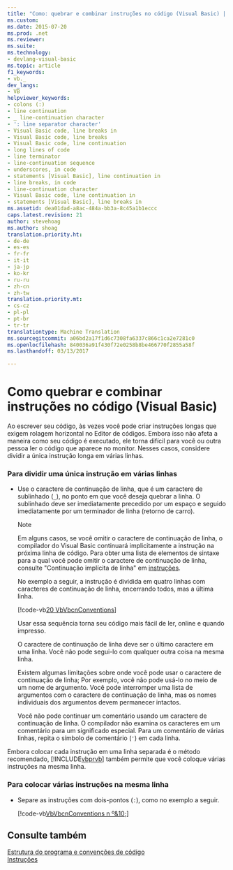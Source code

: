 ```yaml
---
title: "Como: quebrar e combinar instruções no código (Visual Basic) | Documentos do Microsoft"
ms.custom: 
ms.date: 2015-07-20
ms.prod: .net
ms.reviewer: 
ms.suite: 
ms.technology:
- devlang-visual-basic
ms.topic: article
f1_keywords:
- vb._
dev_langs:
- VB
helpviewer_keywords:
- colons (:)
- line continuation
- _ line-continuation character
- ': line separator character'
- Visual Basic code, line breaks in
- Visual Basic code, line breaks
- Visual Basic code, line continuation
- long lines of code
- line terminator
- line-continuation sequence
- underscores, in code
- statements [Visual Basic], line continuation in
- line breaks, in code
- line-continuation character
- Visual Basic code, line continuation in
- statements [Visual Basic], line breaks in
ms.assetid: dea01dad-a8ac-484a-bb3a-8c45a1b1eccc
caps.latest.revision: 21
author: stevehoag
ms.author: shoag
translation.priority.ht:
- de-de
- es-es
- fr-fr
- it-it
- ja-jp
- ko-kr
- ru-ru
- zh-cn
- zh-tw
translation.priority.mt:
- cs-cz
- pl-pl
- pt-br
- tr-tr
translationtype: Machine Translation
ms.sourcegitcommit: a06bd2a17f1d6c7308fa6337c866c1ca2e7281c0
ms.openlocfilehash: 840036a91f430f72e0258b8be466770f2855a58f
ms.lasthandoff: 03/13/2017

---
```

# <a name="how-to-break-and-combine-statements-in-code-visual-basic"></a>Como quebrar e combinar instruções no código (Visual Basic)
Ao escrever seu código, às vezes você pode criar instruções longas que exigem rolagem horizontal no Editor de códigos. Embora isso não afeta a maneira como seu código é executado, ele torna difícil para você ou outra pessoa ler o código que aparece no monitor. Nesses casos, considere dividir a única instrução longa em várias linhas.  
  
### <a name="to-break-a-single-statement-into-multiple-lines"></a>Para dividir uma única instrução em várias linhas  
  
-   Use o caractere de continuação de linha, que é um caractere de sublinhado (`_`), no ponto em que você deseja quebrar a linha. O sublinhado deve ser imediatamente precedido por um espaço e seguido imediatamente por um terminador de linha (retorno de carro).  
  
    > [!NOTE]
    >  Em alguns casos, se você omitir o caractere de continuação de linha, o compilador do Visual Basic continuará implicitamente a instrução na próxima linha de código. Para obter uma lista de elementos de sintaxe para a qual você pode omitir o caractere de continuação de linha, consulte "Continuação implícita de linha" em [instruções](../../../visual-basic/programming-guide/language-features/statements.md).  
  
     No exemplo a seguir, a instrução é dividida em quatro linhas com caracteres de continuação de linha, encerrando todos, mas a última linha.  
  
     [!code-vb[20 VbVbcnConventions](../../../visual-basic/programming-guide/language-features/codesnippet/VisualBasic/how-to-break-and-combine-statements-in-code_1.vb)]  
  
     Usar essa sequência torna seu código mais fácil de ler, online e quando impresso.  
  
     O caractere de continuação de linha deve ser o último caractere em uma linha. Você não pode segui-lo com qualquer outra coisa na mesma linha.  
  
     Existem algumas limitações sobre onde você pode usar o caractere de continuação de linha; Por exemplo, você não pode usá-lo no meio de um nome de argumento. Você pode interromper uma lista de argumentos com o caractere de continuação de linha, mas os nomes individuais dos argumentos devem permanecer intactos.  
  
     Você não pode continuar um comentário usando um caractere de continuação de linha. O compilador não examina os caracteres em um comentário para um significado especial. Para um comentário de várias linhas, repita o símbolo de comentário (`'`) em cada linha.  
  
 Embora colocar cada instrução em uma linha separada é o método recomendado, [!INCLUDE[vbprvb](../../../csharp/programming-guide/concepts/linq/includes/vbprvb_md.md)] também permite que você coloque várias instruções na mesma linha.  
  
### <a name="to-place-multiple-statements-on-the-same-line"></a>Para colocar várias instruções na mesma linha  
  
-   Separe as instruções com dois-pontos (`:`), como no exemplo a seguir.  
  
     [!code-vb[VbVbcnConventions n º&10;](../../../visual-basic/programming-guide/language-features/codesnippet/VisualBasic/how-to-break-and-combine-statements-in-code_2.vb)]  
  
## <a name="see-also"></a>Consulte também  
 [Estrutura do programa e convenções de código](../../../visual-basic/programming-guide/program-structure/program-structure-and-code-conventions.md)   
 [Instruções](../../../visual-basic/programming-guide/language-features/statements.md)
